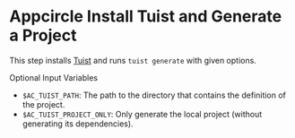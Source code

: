 # Appcircle Install Tuist and Generate a Project

This step installs [Tuist](https://wwww.tuist.io) and runs `tuist generate` with given options.

Optional Input Variables
- `$AC_TUIST_PATH`: The path to the directory that contains the definition of the project.
- `$AC_TUIST_PROJECT_ONLY`: Only generate the local project (without generating its dependencies).